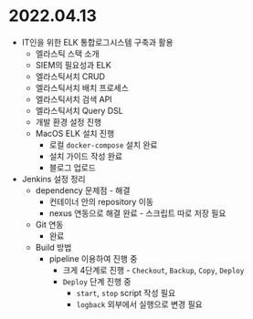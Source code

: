# 2022.04.13

- IT인을 위한 ELK 통합로그시스템 구축과 활용
	- 엘라스틱 스택 소개
	- SIEM의 필요성과 ELK
	- 엘라스틱서치 CRUD
	- 엘라스틱서치 배치 프로세스
	- 엘라스틱서치 검색 API
	- 엘라스틱서치 Query DSL
	- 개발 환경 설정 진행
	- MacOS ELK 설치 진행
		- 로컬 `docker-compose` 설치 완료
		- 설치 가이드 작성 완료
		- 블로그 업로드
- Jenkins 설정 정리
	- dependency 문제점 - 해결
		- 컨테이너 안의 repository 이동
		- nexus 연동으로 해결 완료 - 스크립트 따로 저장 필요
	- Git 연동
		- 완료
	- Build 방법
		- pipeline 이용하여 진행 중
			- 크게 4단계로 진행 - `Checkout`, `Backup`, `Copy`, `Deploy`
			- `Deploy` 단계 진행 중
				- `start`, `stop` script 작성 필요
				- `logback` 외부에서 실행으로 변경 필요
